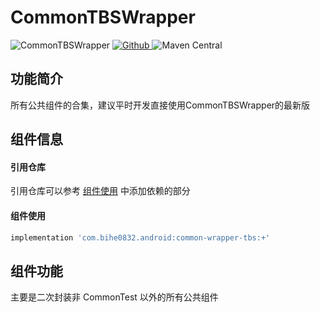 # CommonTBSWrapper

![CommonTBSWrapper](https://img.shields.io/badge/AndroidAppFactory-CommonTBSWrapper-brightgreen)
[ ![Github](https://img.shields.io/badge/Github-CommonTBSWrapper-brightgreen?style=social) ](https://github.com/bihe0832/AndroidAppFactory/tree/master/CommonTBSWrapper)
![Maven Central](https://img.shields.io/maven-central/v/com.bihe0832.android/common-wrapper-tbs)

## 功能简介

所有公共组件的合集，建议平时开发直接使用CommonTBSWrapper的最新版

## 组件信息

#### 引用仓库

引用仓库可以参考 [组件使用](./../start.md) 中添加依赖的部分

#### 组件使用

```groovy
implementation 'com.bihe0832.android:common-wrapper-tbs:+'
```

## 组件功能

主要是二次封装非 CommonTest 以外的所有公共组件


